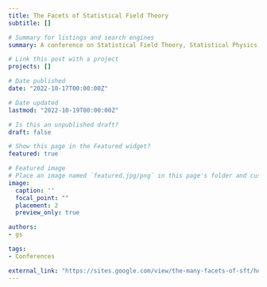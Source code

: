 ```yaml
---
title: The Facets of Statistical Field Theory
subtitle: []

# Summary for listings and search engines
summary: A conference on Statistical Field Theory, Statistical Physics and their interdisciplinary applications in Trieste, in honour of Sergio Caracciolo's 70th birthday, organise, amongst the others, by Gabriele Sicuro.

# Link this post with a project
projects: []

# Date published
date: "2022-10-17T00:00:00Z"

# Date updated
lastmod: "2022-10-19T00:00:00Z"

# Is this an unpublished draft?
draft: false

# Show this page in the Featured widget?
featured: true

# Featured image
# Place an image named `featured.jpg/png` in this page's folder and customize its options here.
image:
  caption: ''
  focal_point: ""
  placement: 2
  preview_only: true

authors:
- gs

tags:
- Conferences

external_link: "https://sites.google.com/view/the-many-facets-of-sft/home"
---
```

